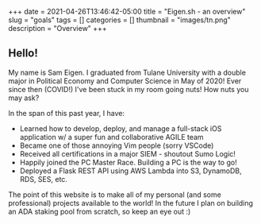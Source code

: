 +++ 
date = 2021-04-26T13:46:42-05:00
title = "Eigen.sh - an overview"
slug = "goals"
tags = []
categories = []
thumbnail = "images/tn.png"
description = "Overview"
+++


## Hello!

My name is Sam Eigen. I graduated from Tulane University with a double major in Political Economy and Computer Science in May of 2020! Ever since then (COVID!) I've been stuck in my room going nuts! How nuts you may ask?

In the span of this past year, I have:

- Learned how to develop, deploy, and manage a full-stack iOS application w/ a super fun and collaborative AGILE team
- Became one of those annoying Vim people (sorry VSCode)
- Received all certifications in a major SIEM - shoutout Sumo Logic!
- Happily joined the PC Master Race. Building a PC is the way to go!
- Deployed a Flask REST API using AWS Lambda into S3, DynamoDB, RDS, SES, etc.

The point of this website is to make all of my personal (and some professional) projects available to the world! In the future I plan on building an ADA staking pool from scratch, so keep an eye out :)

